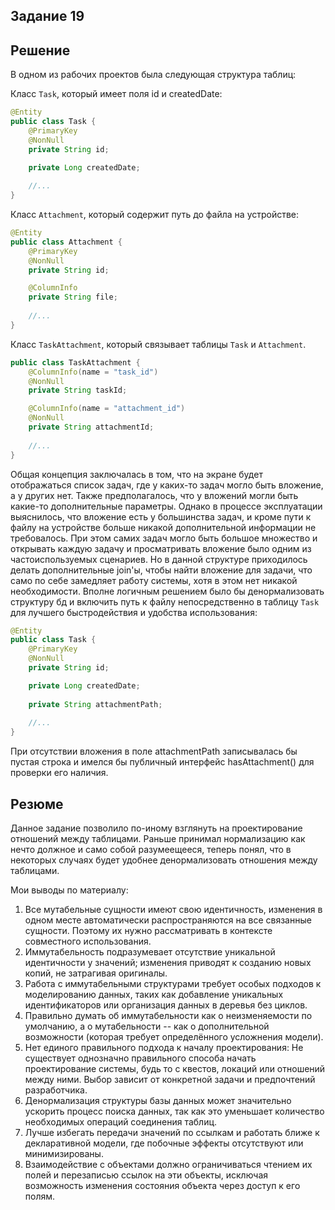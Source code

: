 ## Задание 19
## Решение

В одном из рабочих проектов была следующая структура таблиц:

Класс `Task`, который имеет поля id и createdDate:
```java
@Entity
public class Task {
    @PrimaryKey
    @NonNull
    private String id;

    private Long createdDate;
    
    //...
}
```

Класс `Attachment`, который содержит путь до файла на устройстве:

```java
@Entity
public class Attachment {
    @PrimaryKey
    @NonNull
    private String id;

    @ColumnInfo
    private String file;
    
    //...
}
```

Класс `TaskAttachment`, который связывает таблицы `Task` и `Attachment`.

```java
public class TaskAttachment {
    @ColumnInfo(name = "task_id")
    @NonNull
    private String taskId;

    @ColumnInfo(name = "attachment_id")
    @NonNull
    private String attachmentId;
    
    //...
}
```

Общая концепция заключалась в том, что на экране будет отображаться список задач, где у каких-то
задач могло быть вложение, а у других нет. Также предполагалось, что у вложений могли быть
какие-то дополнительные параметры. Однако в процессе эксплуатации выяснилось, что вложение
есть у большинства задач, и кроме пути к файлу на устройстве больше никакой дополнительной
информации не требовалось. При этом самих задач могло быть большое множество и открывать
каждую задачу и просматривать вложение было одним из частоиспользуемых сценариев. Но в 
данной структуре приходилось делать дополнительные join'ы, чтобы найти вложение для задачи,
что само по себе замедляет работу системы, хотя в этом нет никакой необходимости. Вполне
логичным решением было бы денормализовать структуру бд и включить путь к файлу непосредственно
в таблицу `Task` для лучшего быстродействия и удобства использования:

```java
@Entity
public class Task {
    @PrimaryKey
    @NonNull
    private String id;

    private Long createdDate;
    
    private String attachmentPath;
    
    //...
}
```

При отсутствии вложения в поле attachmentPath записывалась бы пустая строка и имелся бы
публичный интерфейс hasAttachment() для проверки его наличия.

## Резюме

Данное задание позволило по-иному взглянуть на проектирование отношений между таблицами.
Раньше принимал нормализацию как нечто должное и само собой разумеещееся, теперь понял, что
в некоторых случаях будет удобнее денормализовать отношения между таблицами.

Мои выводы по материалу:

1. Все мутабельные сущности имеют свою идентичность, изменения в одном месте автоматически распространяются на все связанные сущности. Поэтому их нужно рассматривать в контексте совместного использования.
2. Иммутабельность подразумевает отсутствие уникальной идентичности у значений; изменения приводят к созданию новых копий, не затрагивая оригиналы.
3. Работа с иммутабельными структурами требует особых подходов к моделированию данных, таких как добавление уникальных идентификаторов или организация данных в деревья без циклов.
4. Правильно думать об иммутабельности как о неизменяемости по умолчанию, а о мутабельности -- как о дополнительной возможности (которая требует определённого усложнения модели).
5. Нет единого правильного подхода к началу проектирования: Не существует однозначно правильного способа начать проектирование системы, будь то с квестов, локаций или отношений между ними. Выбор зависит от конкретной задачи и предпочтений разработчика. 
6. Денормализация структуры базы данных может значительно ускорить процесс поиска данных, так как это уменьшает количество необходимых операций соединения таблиц. 
7. Лучше избегать передачи значений по ссылкам и работать ближе к декларативной модели, где побочные эффекты отсутствуют или минимизированы. 
8. Взаимодействие с объектами должно ограничиваться чтением их полей и перезаписью ссылок на эти объекты, исключая возможность изменения состояния объекта через доступ к его полям.

